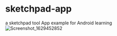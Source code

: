 # sketchpad-app
a sketchpad tool App example for Android learning
![Screenshot_1629452852](https://user-images.githubusercontent.com/65069676/130217305-6fc10ef5-24fe-4aca-b7cd-63c564c5d645.png)

